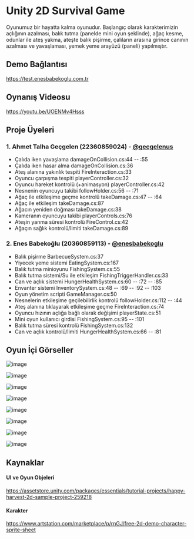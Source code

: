 # Unity 2D Survival Game

Oyunumuz bir hayatta kalma oyunudur. Başlangıç olarak karakterimizin açlığının azalması, balık tutma (panelde mini oyun şeklinde), ağaç kesme, odunlar ile ateş yakma, ateşte balık pişirme, çalıların arasına girince canının azalması ve yavaşlaması, yemek yeme arayüzü (paneli) yapılmıştır.

## Demo Bağlantısı
https://test.enesbabekoglu.com.tr

## Oynanış Videosu
https://youtu.be/UOENMv4Hsss

## Proje Üyeleri
### 1. Ahmet Talha Geçgelen (22360859024) - [@gecgelenus](https://github.com/gecgelenus)
 - Çalıda iken yavaşlama damageOnCollision.cs:44 --  :55
 - Çalıda iken hasar alma damageOnCollision.cs:36
 - Ateş alanına yakınlık tespiti FireInteraction.cs:33
 - Oyuncu çarpışma tespiti playerController.cs:32
 - Oyuncu hareket kontrolü (+animasyon) playerController.cs:42
 - Nesnenin oyuncuyu takibi followHolder.cs:56 -- :71
 - Ağaç ile etkileşime geçme kontrolü takeDamage.cs:47 -- :64
 - Ağaç ile etkileşim takeDamage.cs:87
 - Ağacın yeniden doğması takeDamage.cs:38
 - Kameranın oyuncuyu takibi playerControls.cs:76
 - Ateşin yanma süresi kontrolü FireControl.cs:42
 - Ağaçın sağlık kontrolü/limiti takeDamage.cs:89

### 2. Enes Babekoğlu (20360859113) - [@enesbabekoglu](https://github.com/enesbabekoglu)
 - Balık pişirme BarbecueSystem.cs:37
 - Yiyecek yeme sistemi EatingSystem.cs:167
 - Balık tutma minioyunu FishingSystem.cs:55
 - Balık tutma sistemi/Su ile etkileşim FishingTriggerHandler.cs:33
 - Can ve açlık sistemi HungerHealthSystem.cs:60 -- :72 -- :85
 - Envanter sistemi InventorySystem.cs:48 -- :69 -- :92 -- :103
 - Oyun yönetim scripti GameManager.cs:50
 - Nesnelerin etkileşime geçilebilirlik kontrolü followHolder.cs:112 -- :44
 - Ateş alanına tıklayarak etkileşime geçme FireInteraction.cs:74
 - Oyuncu hızının açlığa bağlı olarak değişimi playerState.cs:51
 - Mini oyun kullanıcı girdisi FishingSystem.cs:95 -- :101
 - Balık tutma süresi kontrolü FishingSystem.cs:132
 - Can ve açlık kontrolü/limiti HungerHealthSystem.cs:66 -- :81

## Oyun İçi Görseller

![image](https://github.com/user-attachments/assets/aab182a4-8a4d-4380-b6a0-b539153e0d38)

![image](https://github.com/user-attachments/assets/a579428c-9faf-4818-834e-ddca11e84567)

![image](https://github.com/user-attachments/assets/e29e94d4-ba1d-4aaf-af8b-6d450775ec68)

![image](https://github.com/user-attachments/assets/55b07362-a277-4416-87a5-c027c30dc457)

![image](https://github.com/user-attachments/assets/61de84b6-2fac-4e53-8672-fe82ccdca69a)

![image](https://github.com/user-attachments/assets/0724258b-469f-44a6-84f7-e81a7793247d)

![image](https://github.com/user-attachments/assets/73dd3ea3-23dc-404b-a07b-bb43a3533ff8)

![image](https://github.com/user-attachments/assets/bbca4d18-dca1-4c0c-b7f4-b385acb1e2f3)

## Kaynaklar

#### UI ve Oyun Objeleri
https://assetstore.unity.com/packages/essentials/tutorial-projects/happy-harvest-2d-sample-project-259218

#### Karakter
https://www.artstation.com/marketplace/p/rnGJ/free-2d-demo-character-sprite-sheet
